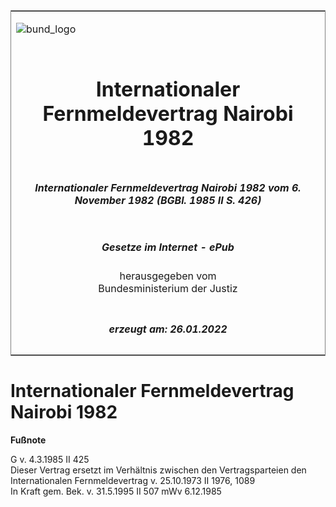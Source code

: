 <span id="DECKBLATT.html"></span>

<table border="0" frame="border" width="100%">

<tr valign="top">

<td align="left">

![bund\_logo](BfJ_2021_Web_de_de.gif)

</td>

<td align="right">

 

</td>

</tr>

<tr align="center" valign="middle">

<td colspan="2">

# Internationaler Fernmeldevertrag Nairobi 1982

</td>

</tr>

<tr align="center" valign="middle">

<td colspan="2">

##### Internationaler Fernmeldevertrag Nairobi 1982 vom 6. November 1982 (BGBl. 1985 II S. 426)

</td>

</tr>

<tr align="center" valign="middle">

<td colspan="2">

  
  

##### Gesetze im Internet - ePub  
  
herausgegeben vom  
Bundesministerium der Justiz

</td>

</tr>

<tr align="center" valign="bottom">

<td colspan="2">

  
  

##### erzeugt am: 26.01.2022

</td>

</tr>

</table>

<span id="BJNR204260985.html"></span>

# Internationaler Fernmeldevertrag Nairobi 1982

<div>

  
**Fußnote**

<div class="jnhtml">

<div>

<div class="jurAbsatz">

G v. 4.3.1985 II 425  
Dieser Vertrag ersetzt im Verhältnis zwischen den Vertragsparteien den
Internationalen Fernmeldevertrag v. 25.10.1973 II 1976, 1089  
In Kraft gem. Bek. v. 31.5.1995 II 507 mWv 6.12.1985

</div>

</div>

</div>

</div>
